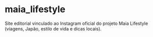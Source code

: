 # maia_lifestyle
 Site editorial vinculado ao Instagram oficial do projeto Maia Lifestyle (viagens, Japão, estilo de vida e dicas locais).
